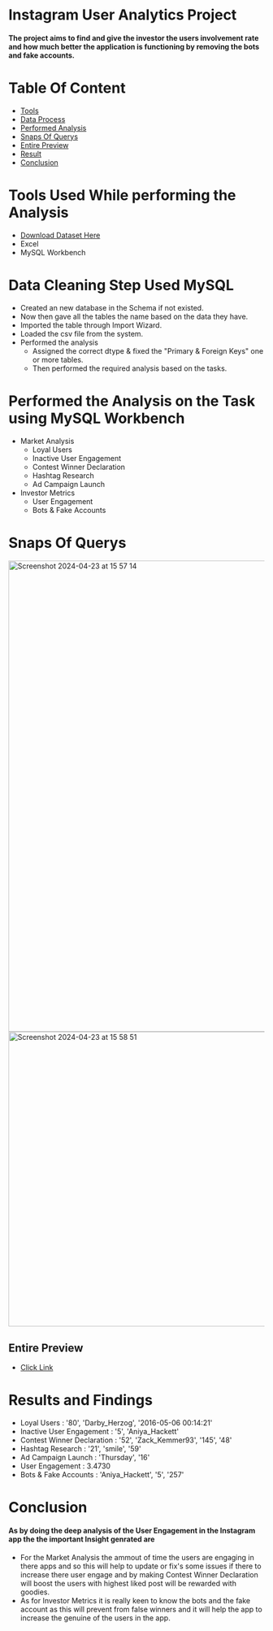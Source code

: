 # Instagram User Analytics Project
#### The project aims to find and give the investor the users involvement rate and how much better the application is functioning by removing the bots and fake accounts.


# Table Of Content
- [Tools](#tools-used-while-performing-the-analysis)
- [Data Process](#data-cleaning-step-used-mysql)
- [Performed Analysis](#performed-the-analysis-on-the-task-using-mysql-workbench)
- [Snaps Of Querys](#snaps-of-querys)
- [Entire Preview](#entire-preview)
- [Result](#results-and-findings)
- [Conclusion](#conclusion)



# Tools Used While performing the Analysis
- [Download Dataset Here](https://docs.google.com/document/d/1-WhNRX1iYJIz7e5l28DMPWgsPklpE_w6/edit)
- Excel
- MySQL Workbench
  

# Data Cleaning Step Used MySQL
- Created an new database in the Schema if not existed.
- Now then gave all the tables the name based on the data they have.
- Imported the table through Import Wizard.
- Loaded the csv file from the system.
- Performed the  analysis
  - Assigned the correct dtype & fixed the "Primary & Foreign Keys" one or more tables.
  - Then performed the required analysis based on the tasks.



# Performed the Analysis on the Task using MySQL Workbench
- Market Analysis
   - Loyal Users
   - Inactive User Engagement
   - Contest Winner Declaration
   - Hashtag Research
   - Ad Campaign Launch
- Investor Metrics
   - User Engagement
   - Bots & Fake Accounts

# Snaps Of Querys 
<img width="927" alt="Screenshot 2024-04-23 at 15 57 14" src="https://github.com/Sonu-77/Instagram-User-Analytics-Project/assets/166591588/fabca5fd-07f5-4bb1-a12e-9f0aee6562ff"><img width="580" alt="Screenshot 2024-04-23 at 15 58 51" src="https://github.com/Sonu-77/Instagram-User-Analytics-Project/assets/166591588/c9b5fc85-f805-434d-a23f-d39751172bcc">


## Entire Preview
- [Click Link](https://github.com/Sonu-77/Instagram-User-Analytics-Project/blob/main/Instagram%20User%20Analytics%20Project%20%20%20%20.pdf)


# Results and Findings
- Loyal Users : '80', 'Darby_Herzog',    '2016-05-06 00:14:21'
- Inactive User Engagement : '5',     'Aniya_Hackett'
- Contest Winner Declaration : '52',   'Zack_Kemmer93',    '145',       '48'
- Hashtag Research : '21',   'smile',    '59'
- Ad Campaign Launch : 'Thursday',     '16'
- User Engagement : 3.4730
- Bots & Fake Accounts : 'Aniya_Hackett',      '5',    '257'



 # Conclusion
 #### As by doing  the deep analysis of the User Engagement in the Instagram app the the important Insight genrated are 
 - For the Market Analysis the ammout of time the users are engaging in there apps and so this will help to update or fix's some issues if there to increase there user engage and by making Contest Winner Declaration will boost the users with highest liked post will be rewarded with goodies.
- As for Investor Metrics it is really keen to know the bots and the fake account as this will prevent from false winners and it will help the app to increase the genuine of the users in the app.
